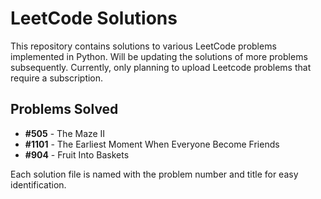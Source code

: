 # LeetCode Solutions

This repository contains solutions to various LeetCode problems implemented in Python. Will be updating the solutions of more problems subsequently. Currently, only planning to upload Leetcode problems that require a subscription.

## Problems Solved

- **#505** - The Maze II
- **#1101** - The Earliest Moment When Everyone Become Friends
- **#904** - Fruit Into Baskets

Each solution file is named with the problem number and title for easy identification.
